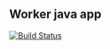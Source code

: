 ## Worker java app
[![Build Status](http://seliiuvd03219.seli.gic.ericsson.se:8080/buildStatus/icon?job=instavote%2Fworker-build)](http://seliiuvd03219.seli.gic.ericsson.se:8080/job/instavote/job/worker-build/)
